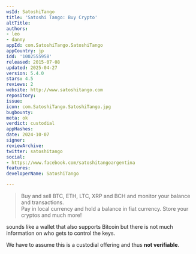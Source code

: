 ```yaml
---
wsId: SatoshiTango
title: 'Satoshi Tango: Buy Crypto'
altTitle: 
authors:
- leo
- danny
appId: com.SatoshiTango.SatoshiTango
appCountry: jp
idd: '1002555958'
released: 2015-07-08
updated: 2025-04-27
version: 5.4.0
stars: 4.5
reviews: 2
website: http://www.satoshitango.com
repository: 
issue: 
icon: com.SatoshiTango.SatoshiTango.jpg
bugbounty: 
meta: ok
verdict: custodial
appHashes: 
date: 2024-10-07
signer: 
reviewArchive: 
twitter: satoshitango
social:
- https://www.facebook.com/satoshitangoargentina
features: 
developerName: SatoshiTango

---
```


> Buy and sell BTC, ETH, LTC, XRP and BCH and monitor your balance and
  transactions.<br>
  Pay in local currency and hold a balance in fiat currency. Store your cryptos
  and much more!

sounds like a wallet that also supports Bitcoin but there is not much
information on who gets to control the keys.

We have to assume this is a custodial offering and thus **not verifiable**.
